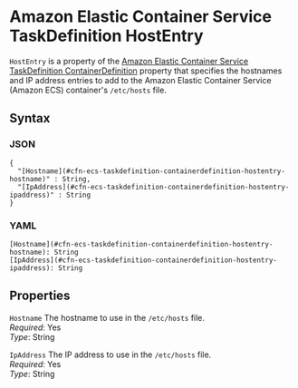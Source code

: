 # Amazon Elastic Container Service TaskDefinition HostEntry<a name="aws-properties-ecs-taskdefinition-containerdefinitions-hostentry"></a>

`HostEntry` is a property of the [Amazon Elastic Container Service TaskDefinition ContainerDefinition](aws-properties-ecs-taskdefinition-containerdefinitions.md) property that specifies the hostnames and IP address entries to add to the Amazon Elastic Container Service \(Amazon ECS\) container's `/etc/hosts` file\.

## Syntax<a name="w4ab1c21c10d108c21c36b5"></a>

### JSON<a name="aws-properties-ecs-taskdefinition-containerdefinitions-hostentry-syntax.json"></a>

```
{
  "[Hostname](#cfn-ecs-taskdefinition-containerdefinition-hostentry-hostname)" : String,
  "[IpAddress](#cfn-ecs-taskdefinition-containerdefinition-hostentry-ipaddress)" : String
}
```

### YAML<a name="aws-properties-ecs-taskdefinition-containerdefinitions-hostentry-syntax.yaml"></a>

```
[Hostname](#cfn-ecs-taskdefinition-containerdefinition-hostentry-hostname): String
[IpAddress](#cfn-ecs-taskdefinition-containerdefinition-hostentry-ipaddress): String
```

## Properties<a name="w4ab1c21c10d108c21c36b7"></a>

`Hostname`  <a name="cfn-ecs-taskdefinition-containerdefinition-hostentry-hostname"></a>
The hostname to use in the `/etc/hosts` file\.  
*Required*: Yes  
*Type*: String

`IpAddress`  <a name="cfn-ecs-taskdefinition-containerdefinition-hostentry-ipaddress"></a>
The IP address to use in the `/etc/hosts` file\.  
*Required*: Yes  
*Type*: String